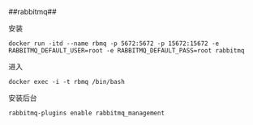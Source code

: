 ##rabbitmq##

安装

	docker run -itd --name rbmq -p 5672:5672 -p 15672:15672 -e RABBITMQ_DEFAULT_USER=root -e RABBITMQ_DEFAULT_PASS=root rabbitmq

进入

	docker exec -i -t rbmq /bin/bash

安装后台

	rabbitmq-plugins enable rabbitmq_management
